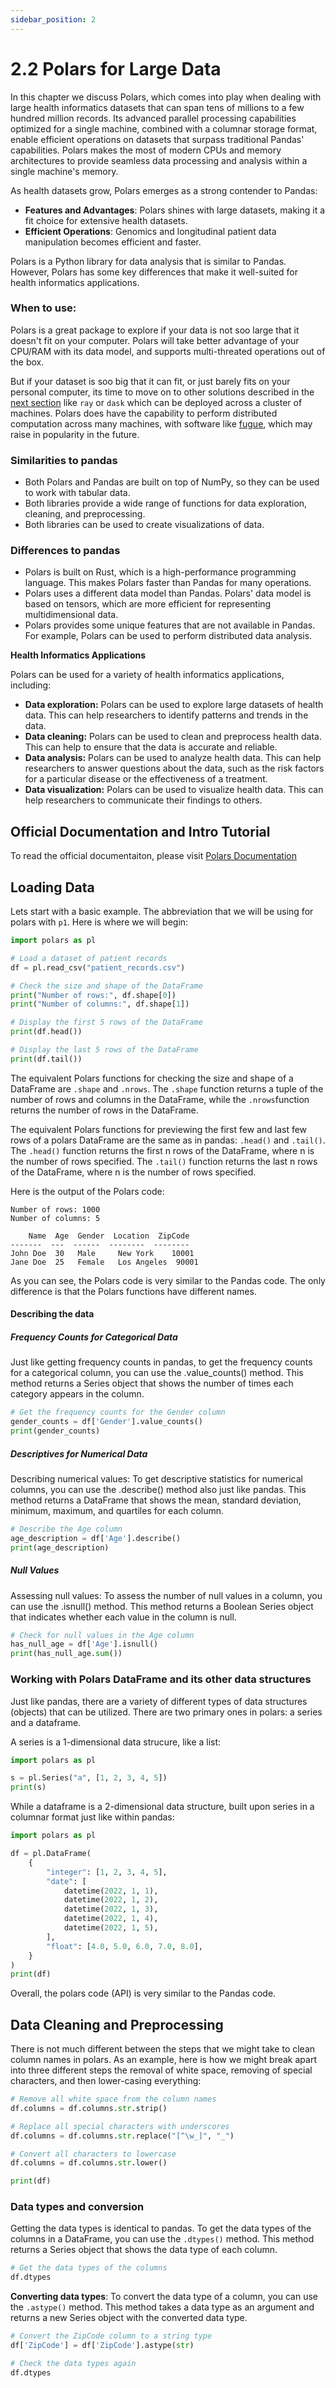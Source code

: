 ```yaml
---
sidebar_position: 2
---
```


# 2.2 Polars for Large Data 

In this chapter we discuss Polars, which comes into play when dealing with large health informatics datasets that can span tens of millions to a few hundred million records. Its advanced parallel processing capabilities optimized for a single machine, combined with a columnar storage format, enable efficient operations on datasets that surpass traditional Pandas' capabilities. Polars makes the most of modern CPUs and memory architectures to provide seamless data processing and analysis within a single machine's memory.

As health datasets grow, Polars emerges as a strong contender to Pandas:
- **Features and Advantages**: Polars shines with large datasets, making it a fit choice for extensive health datasets.
- **Efficient Operations**: Genomics and longitudinal patient data manipulation becomes efficient and faster.

Polars is a Python library for data analysis that is similar to Pandas. However, Polars has some key differences that make it well-suited for health informatics applications.

### When to use: 

Polars is a great package to explore if your data is not soo large that it doesn't fit on your computer. Polars will take better advantage of your CPU/RAM with its data model, and supports multi-threated operations out of the box. 

But if your dataset is soo big that it can fit, or just barely fits on your personal computer, its time to move on to other solutions described in the [next section](/docs/Ch2/distributed-computation.md) like `ray` or `dask` which can be deployed across a cluster of machines. Polars does have the capability to perform distributed computation across many machines, with software like [fugue](https://fugue-tutorials.readthedocs.io/index.html), which may raise in popularity in the future.   

### Similarities to pandas

* Both Polars and Pandas are built on top of NumPy, so they can be used to work with tabular data.
* Both libraries provide a wide range of functions for data exploration, cleaning, and preprocessing.
* Both libraries can be used to create visualizations of data.

### Differences to pandas

* Polars is built on Rust, which is a high-performance programming language. This makes Polars faster than Pandas for many operations.
* Polars uses a different data model than Pandas. Polars' data model is based on tensors, which are more efficient for representing multidimensional data.
* Polars provides some unique features that are not available in Pandas. For example, Polars can be used to perform distributed data analysis.

**Health Informatics Applications**

Polars can be used for a variety of health informatics applications, including:

* **Data exploration:** Polars can be used to explore large datasets of health data. This can help researchers to identify patterns and trends in the data.
* **Data cleaning:** Polars can be used to clean and preprocess health data. This can help to ensure that the data is accurate and reliable.
* **Data analysis:** Polars can be used to analyze health data. This can help researchers to answer questions about the data, such as the risk factors for a particular disease or the effectiveness of a treatment.
* **Data visualization:** Polars can be used to visualize health data. This can help researchers to communicate their findings to others.

## Official Documentation and Intro Tutorial 
To read the official documentaiton, please visit [Polars Documentation](https://pola-rs.github.io/polars-book/user-guide/)

## Loading Data 

Lets start with a basic example. The abbreviation that we will be using for polars with `p1`. Here is where we will begin:

```python
import polars as pl

# Load a dataset of patient records
df = pl.read_csv("patient_records.csv")

# Check the size and shape of the DataFrame
print("Number of rows:", df.shape[0])
print("Number of columns:", df.shape[1])

# Display the first 5 rows of the DataFrame
print(df.head())

# Display the last 5 rows of the DataFrame
print(df.tail())
```

The equivalent Polars functions for checking the size and shape of a DataFrame are `.shape` and `.nrows`. The `.shape` function returns a tuple of the number of rows and columns in the DataFrame, while the `.nrows`function returns the number of rows in the DataFrame.

The equivalent Polars functions for previewing the first few and last few rows of a polars DataFrame are the same as in pandas: `.head()` and `.tail()`. The `.head()` function returns the first n rows of the DataFrame, where n is the number of rows specified. The `.tail()` function returns the last n rows of the DataFrame, where n is the number of rows specified.

Here is the output of the Polars code:

```
Number of rows: 1000
Number of columns: 5

    Name  Age  Gender  Location  ZipCode
-------  ---  ------  --------  --------
John Doe  30   Male     New York    10001
Jane Doe  25   Female   Los Angeles  90001
```

As you can see, the Polars code is very similar to the Pandas code. The only difference is that the Polars functions have different names.

#### Describing the data

##### Frequency Counts for Categorical Data
Just like getting frequency counts in pandas, to get the frequency counts for a categorical column, you can use the .value_counts() method. This method returns a Series object that shows the number of times each category appears in the column.

```python
# Get the frequency counts for the Gender column
gender_counts = df['Gender'].value_counts()
print(gender_counts)
```

##### Descriptives for Numerical Data
Describing numerical values: To get descriptive statistics for numerical columns, you can use the .describe() method also just like pandas. This method returns a DataFrame that shows the mean, standard deviation, minimum, maximum, and quartiles for each column.

```python
# Describe the Age column
age_description = df['Age'].describe()
print(age_description)
```

##### Null Values

Assessing null values: To assess the number of null values in a column, you can use the .isnull() method. This method returns a Boolean Series object that indicates whether each value in the column is null.

```python
# Check for null values in the Age column
has_null_age = df['Age'].isnull()
print(has_null_age.sum())
```


### Working with Polars DataFrame and its other data structures

Just like pandas, there are a variety of different types of data structures (objects) that can be utilized. There are two primary ones in polars: a series and a dataframe. 

A series is a 1-dimensional data strucure, like a list: 

```python
import polars as pl

s = pl.Series("a", [1, 2, 3, 4, 5])
print(s)
```

While a dataframe is a 2-dimensional data structure, built upon series in a columnar format just like within pandas:

```python
import polars as pl

df = pl.DataFrame(
    {
        "integer": [1, 2, 3, 4, 5],
        "date": [
            datetime(2022, 1, 1),
            datetime(2022, 1, 2),
            datetime(2022, 1, 3),
            datetime(2022, 1, 4),
            datetime(2022, 1, 5),
        ],
        "float": [4.0, 5.0, 6.0, 7.0, 8.0],
    }
)
print(df)
```

Overall, the polars code (API) is very similar to the Pandas code. 

## Data Cleaning and Preprocessing

There is not much different between the steps that we might take to clean column names in polars. As an example, here is how we might break apart into three different steps the removal of white space, removing of special characters, and then lower-casing everything:

```python
# Remove all white space from the column names
df.columns = df.columns.str.strip()

# Replace all special characters with underscores
df.columns = df.columns.str.replace("[^\w_]", "_")

# Convert all characters to lowercase
df.columns = df.columns.str.lower()

print(df)
```

### Data types and conversion 

Getting the data types is identical to pandas. To get the data types of the columns in a DataFrame, you can use the `.dtypes()` method. This method returns a Series object that shows the data type of each column.

```python
# Get the data types of the columns
df.dtypes
```

**Converting data types**: To convert the data type of a column, you can use the `.astype()` method. This method takes a data type as an argument and returns a new Series object with the converted data type.

```python
# Convert the ZipCode column to a string type
df['ZipCode'] = df['ZipCode'].astype(str)

# Check the data types again
df.dtypes
```
